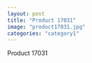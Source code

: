 ```yaml
---
layout: post
title: "Product 17031"
image: "product17031.jpg"
categories: "category1"
---
```

Product 17031
